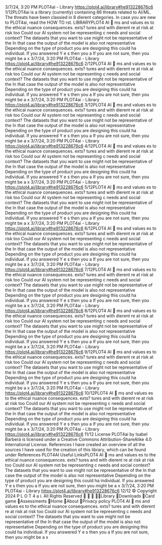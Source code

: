 3/7/24, 3:20 PM PLOT4ai - Library
https://plot4.ai/library#he913228676c6 1/12PLOT4ai is a library (currently) containing 86 threats related to
AI/ML. The threats have been classi ed in 8 di erent categories.
In case you are new to PLOT4ai, read the HOW TO  rst.
LIBRARYPLOT4
AI 
ms and values
es to the ethical nuance
 consequences.
 exts?
 tures and with di erent
re at risk
 at risk too
Could our AI system not be representing c
needs and social context?
The datasets that you want to use might not be representative of the
In that case the output of the model is also not representative
Depending on the type of product you are designing this could ha
individual.
If you answered Y e s then you a
If you are not sure, then you might be a
x
3/7/24, 3:20 PM PLOT4ai - Library
https://plot4.ai/library#he913228676c6 2/12PLOT4
AI 
ms and values
es to the ethical nuance
 consequences.
 exts?
 tures and with di erent
re at risk
 at risk too
Could our AI system not be representing c
needs and social context?
The datasets that you want to use might not be representative of the
In that case the output of the model is also not representative
Depending on the type of product you are designing this could ha
individual.
If you answered Y e s then you a
If you are not sure, then you might be a
x
3/7/24, 3:20 PM PLOT4ai - Library
https://plot4.ai/library#he913228676c6 3/12PLOT4
AI 
ms and values
es to the ethical nuance
 consequences.
 exts?
 tures and with di erent
re at risk
 at risk too
Could our AI system not be representing c
needs and social context?
The datasets that you want to use might not be representative of the
In that case the output of the model is also not representative
Depending on the type of product you are designing this could ha
individual.
If you answered Y e s then you a
If you are not sure, then you might be a
x
3/7/24, 3:20 PM PLOT4ai - Library
https://plot4.ai/library#he913228676c6 4/12PLOT4
AI 
ms and values
es to the ethical nuance
 consequences.
 exts?
 tures and with di erent
re at risk
 at risk too
Could our AI system not be representing c
needs and social context?
The datasets that you want to use might not be representative of the
In that case the output of the model is also not representative
Depending on the type of product you are designing this could ha
individual.
If you answered Y e s then you a
If you are not sure, then you might be a
x
3/7/24, 3:20 PM PLOT4ai - Library
https://plot4.ai/library#he913228676c6 5/12PLOT4
AI 
ms and values
es to the ethical nuance
 consequences.
 exts?
 tures and with di erent
re at risk
 at risk too
Could our AI system not be representing c
needs and social context?
The datasets that you want to use might not be representative of the
In that case the output of the model is also not representative
Depending on the type of product you are designing this could ha
individual.
If you answered Y e s then you a
If you are not sure, then you might be a
x
3/7/24, 3:20 PM PLOT4ai - Library
https://plot4.ai/library#he913228676c6 6/12PLOT4
AI 
ms and values
es to the ethical nuance
 consequences.
 exts?
 tures and with di erent
re at risk
 at risk too
Could our AI system not be representing c
needs and social context?
The datasets that you want to use might not be representative of the
In that case the output of the model is also not representative
Depending on the type of product you are designing this could ha
individual.
If you answered Y e s then you a
If you are not sure, then you might be a
x
3/7/24, 3:20 PM PLOT4ai - Library
https://plot4.ai/library#he913228676c6 7/12PLOT4
AI 
ms and values
es to the ethical nuance
 consequences.
 exts?
 tures and with di erent
re at risk
 at risk too
Could our AI system not be representing c
needs and social context?
The datasets that you want to use might not be representative of the
In that case the output of the model is also not representative
Depending on the type of product you are designing this could ha
individual.
If you answered Y e s then you a
If you are not sure, then you might be a
x
3/7/24, 3:20 PM PLOT4ai - Library
https://plot4.ai/library#he913228676c6 8/12PLOT4
AI 
ms and values
es to the ethical nuance
 consequences.
 exts?
 tures and with di erent
re at risk
 at risk too
Could our AI system not be representing c
needs and social context?
The datasets that you want to use might not be representative of the
In that case the output of the model is also not representative
Depending on the type of product you are designing this could ha
individual.
If you answered Y e s then you a
If you are not sure, then you might be a
x
3/7/24, 3:20 PM PLOT4ai - Library
https://plot4.ai/library#he913228676c6 9/12PLOT4
AI 
ms and values
es to the ethical nuance
 consequences.
 exts?
 tures and with di erent
re at risk
 at risk too
Could our AI system not be representing c
needs and social context?
The datasets that you want to use might not be representative of the
In that case the output of the model is also not representative
Depending on the type of product you are designing this could ha
individual.
If you answered Y e s then you a
If you are not sure, then you might be a
x
3/7/24, 3:20 PM PLOT4ai - Library
https://plot4.ai/library#he913228676c6 10/12PLOT4
AI 
ms and values
es to the ethical nuance
 consequences.
 exts?
 tures and with di erent
re at risk
 at risk too
Could our AI system not be representing c
needs and social context?
The datasets that you want to use might not be representative of the
In that case the output of the model is also not representative
Depending on the type of product you are designing this could ha
individual.
If you answered Y e s then you a
If you are not sure, then you might be a
x
3/7/24, 3:20 PM PLOT4ai - Library
https://plot4.ai/library#he913228676c6 11/12
License
PLOT4ai by Isabel Barberá is licensed under a Creative Commons
Attribution-ShareAlike 4.0 International License.
References
I have created an overview of all the sources I have used for the
creation of this library, which can be found under References
PLOT4AI
Useful LinksPLOT4
AI 
ms and values
es to the ethical nuance
 consequences.
 exts?
 tures and with di erent
re at risk
 at risk too
Could our AI system not be representing c
needs and social context?
The datasets that you want to use might not be representative of the
In that case the output of the model is also not representative
Depending on the type of product you are designing this could ha
individual.
If you answered Y e s then you a
If you are not sure, then you might be a
x
3/7/24, 3:20 PM PLOT4ai - Library
https://plot4.ai/library#he913228676c6 12/12
© Copyright 2024 P L O T 4 a i. All Rights Reserved
   Library
Downloads
Card game
Assessments
Home
About
Privacy policy PLOT4
AI 
ms and values
es to the ethical nuance
 consequences.
 exts?
 tures and with di erent
re at risk
 at risk too
Could our AI system not be representing c
needs and social context?
The datasets that you want to use might not be representative of the
In that case the output of the model is also not representative
Depending on the type of product you are designing this could ha
individual.
If you answered Y e s then you a
If you are not sure, then you might be a
x
